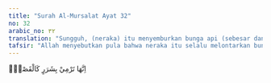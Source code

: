 ```yaml
---
title: "Surah Al-Mursalat Ayat 32"
no: 32
arabic_no: ٣٢
translation: "Sungguh, (neraka) itu menyemburkan bunga api (sebesar dan setinggi) istana, "
tafsir: "Allah menyebutkan pula bahwa neraka itu selalu melontarkan bunga api sebesar dan setinggi istana ke seluruh penjuru. Allah mengumpamakan gejolak api neraka Jahanam yang sangat dahsyat itu dengan unta kuning yang sangat banyak dan bergerak cepat. Allah mengulangi lagi ancamannya bahwa kecelakaan bagi orang yang mendustakan karena mereka tidak dapat mengelakkan diri dari siksaan yang begitu hebat."
---
```

اِنَّهَا تَرْمِيْ بِشَرَرٍ كَالْقَصْرِۚ